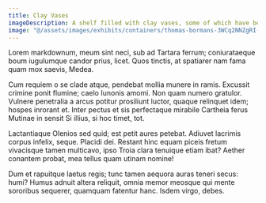 ```yaml
---
title: Clay Vases
imageDescription: A shelf filled with clay vases, some of which have been broken at the neck or halfway up the body.
image: "@/assets/images/exhibits/containers/thomas-bormans-3WCq2NNZgRI-unsplash.jpg"
---
```


Lorem markdownum, meum sint neci, sub ad Tartara ferrum; coniurataeque boum
iugulumque candor prius, licet. Quos tinctis, at spatiarer nam fama quam mox
saevis, Medea.

Cum requiem o se clade atque, pendebat mollia munere in ramis. Excussit crimine
ponit flumine; caelo Iunonis amomi. Non quam numero gratulor. Vulnere penetralia
a arcus potitur prosiliunt luctor, quaque relinquet idem; hospes inrorant et.
Inter pectus et sis perfectaque mirabile Cartheia ferus Mutinae in sensit Si
illius, si hoc timet, tot.

Lactantiaque Olenios sed quid; est petit aures petebat. Adiuvet lacrimis corpus
infelix, seque. Placidi dei. Restant hinc equam piceis fretum vivacisque tamen
multicavo, ipso Troia clara tenuique etiam ibat? Aether conantem probat, mea
tellus quam utinam nomine!

Dum et rapuitque laetus regis; tunc tamen aequora auras teneri secus: humi?
Humus adnuit altera reliquit, omnia memor meosque qui mente sororibus sequerer,
quamquam fatentur hanc. Isdem virgo, debes.
